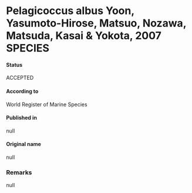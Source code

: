 Pelagicoccus albus Yoon, Yasumoto-Hirose, Matsuo, Nozawa, Matsuda, Kasai & Yokota, 2007 SPECIES
=======

#### Status
ACCEPTED

#### According to
World Register of Marine Species

#### Published in
null

#### Original name
null

### Remarks
null